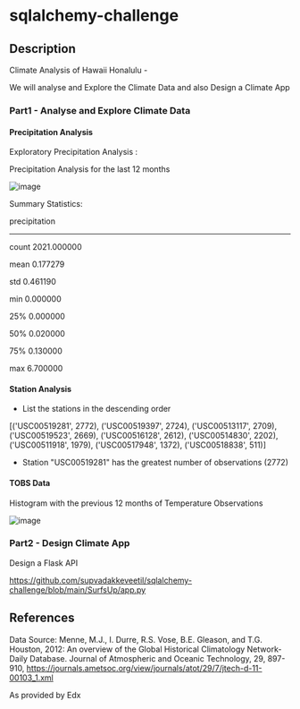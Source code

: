 # sqlalchemy-challenge
## Description
Climate Analysis of Hawaii Honalulu -

We will analyse and Explore the Climate Data and also Design a Climate App 

### Part1 - Analyse and Explore Climate Data

#### Precipitation Analysis

Exploratory Precipitation Analysis :

Precipitation Analysis for the last 12 months

![image](https://github.com/supvadakkeveetil/sqlalchemy-challenge/assets/144635564/bd68bec1-d888-4746-9e27-cd81d95cde02)

Summary Statistics:
	
precipitation

-------------------------
 
count	2021.000000
 
mean	0.177279

std	0.461190

min	0.000000

25%	0.000000

50%	0.020000

75%	0.130000

max	6.700000

#### Station Analysis

- List the stations in the descending order

[('USC00519281', 2772),
 ('USC00519397', 2724),
 ('USC00513117', 2709), 
 ('USC00519523', 2669), 
 ('USC00516128', 2612), 
 ('USC00514830', 2202),
 ('USC00511918', 1979),
 ('USC00517948', 1372),
 ('USC00518838', 511)]
 
 - Station "USC00519281" has the greatest number of observations (2772)


#### TOBS Data

Histogram with the previous 12 months of Temperature Observations

![image](https://github.com/supvadakkeveetil/sqlalchemy-challenge/assets/144635564/38a3e9a9-0c42-4650-97cb-e72cf3c67080)

### Part2 - Design Climate App
Design a Flask API

[
](https://github.com/supvadakkeveetil/sqlalchemy-challenge/blob/main/SurfsUp/app.py)https://github.com/supvadakkeveetil/sqlalchemy-challenge/blob/main/SurfsUp/app.py

## References
Data Source: Menne, M.J., I. Durre, R.S. Vose, B.E. Gleason, and T.G. Houston, 2012: An overview of the Global Historical Climatology Network-Daily Database. Journal of Atmospheric and Oceanic Technology, 29, 897-910, https://journals.ametsoc.org/view/journals/atot/29/7/jtech-d-11-00103_1.xml

As provided by Edx
